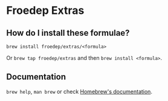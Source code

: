 # Froedep Extras

## How do I install these formulae?

`brew install froedep/extras/<formula>`

Or `brew tap froedep/extras` and then `brew install <formula>`.

## Documentation

`brew help`, `man brew` or check [Homebrew's documentation](https://docs.brew.sh).
